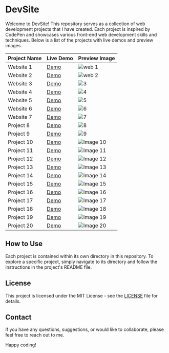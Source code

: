 # DevSite

Welcome to DevSite! This repository serves as a collection of web development projects that I have created. Each project is inspired by CodePen and showcases various front-end web development skills and techniques. Below is a list of the projects with live demos and preview images.

| Project Name        | Live Demo          | Preview Image |
|---------------------|--------------------|---------------|
| Website 1           | [Demo](#)          | ![web 1](https://github.com/abdul-1432/DevSite/assets/124916666/35e3943a-7940-4841-8f5a-7d3c8c013851)|
| Website 2           | [Demo](#)          | ![web 2](https://github.com/abdul-1432/DevSite/assets/124916666/0e5710a5-5646-4bd0-a652-da572c54efcd)|
| Website 3           | [Demo](#)          | ![3](https://github.com/abdul-1432/DevSite/assets/124916666/b839f169-8274-473f-aac5-fe1c0f1905a4)|
| Website 4           | [Demo](#)          | ![4](https://github.com/abdul-1432/DevSite/assets/124916666/8fa9f1b5-0d34-4170-baa0-7017e537ef20)|
| Website 5           | [Demo](#)          | ![5](https://github.com/abdul-1432/DevSite/assets/124916666/8686b972-5f2b-49db-a507-fea211478ab4)|
| Website 6           | [Demo](#)          | ![6](https://github.com/abdul-1432/DevSite/assets/124916666/a4f67f3b-b8a9-4db4-8979-328e52205ac5)|
| Website 7           | [Demo](#)          | ![7](https://github.com/abdul-1432/DevSite/assets/124916666/43317f3a-6a3e-4d7c-a7c3-70cb23ec9c98)|
| Project 8           | [Demo](#)          | ![8](https://github.com/abdul-1432/DevSite/assets/124916666/7074bc1c-8839-4749-a5be-ec07bb78887b)|
| Project 9           | [Demo](#)          | ![9](https://github.com/abdul-1432/DevSite/assets/124916666/0ebed0c8-0242-4f9b-aca5-6c222175b14d)|
| Project 10          | [Demo](#)          | ![Image 10](link-to-image10.png) |
| Project 11          | [Demo](#)          | ![Image 11](link-to-image11.png) |
| Project 12          | [Demo](#)          | ![Image 12](link-to-image12.png) |
| Project 13          | [Demo](#)          | ![Image 13](link-to-image13.png) |
| Project 14          | [Demo](#)          | ![Image 14](link-to-image14.png) |
| Project 15          | [Demo](#)          | ![Image 15](link-to-image15.png) |
| Project 16          | [Demo](#)          | ![Image 16](link-to-image16.png) |
| Project 17          | [Demo](#)          | ![Image 17](link-to-image17.png) |
| Project 18          | [Demo](#)          | ![Image 18](link-to-image18.png) |
| Project 19          | [Demo](#)          | ![Image 19](link-to-image19.png) |
| Project 20          | [Demo](#)          | ![Image 20](link-to-image20.png) |

## How to Use

Each project is contained within its own directory in this repository. To explore a specific project, simply navigate to its directory and follow the instructions in the project's README file.

## License

This project is licensed under the MIT License - see the [LICENSE](LICENSE) file for details.

## Contact

If you have any questions, suggestions, or would like to collaborate, please feel free to reach out to me.

Happy coding!
